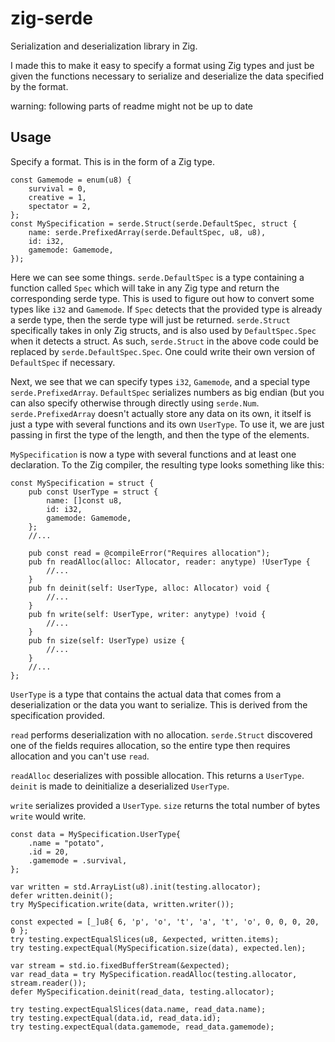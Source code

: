# zig-serde

Serialization and deserialization library in Zig.

I made this to make it easy to specify a format using Zig types and just be given the functions necessary to serialize and deserialize the data specified by the format.

warning: following parts of readme might not be up to date

## Usage

Specify a format. This is in the form of a Zig type.

```zig
const Gamemode = enum(u8) {
    survival = 0,
    creative = 1,
    spectator = 2,
};
const MySpecification = serde.Struct(serde.DefaultSpec, struct {
    name: serde.PrefixedArray(serde.DefaultSpec, u8, u8),
    id: i32,
    gamemode: Gamemode,
});
```

Here we can see some things. `serde.DefaultSpec` is a type containing a function called `Spec` which will take in any Zig type and return the corresponding serde type. This is used to figure out how to convert some types like `i32` and `Gamemode`. If `Spec` detects that the provided type is already a serde type, then the serde type will just be returned. `serde.Struct` specifically takes in only Zig structs, and is also used by `DefaultSpec.Spec` when it detects a struct. As such, `serde.Struct` in the above code could be replaced by `serde.DefaultSpec.Spec`. One could write their own version of `DefaultSpec` if necessary.

Next, we see that we can specify types `i32`, `Gamemode`, and a special type `serde.PrefixedArray`. `DefaultSpec` serializes numbers as big endian (but you can also specify otherwise through directly using `serde.Num`. `serde.PrefixedArray` doesn't actually store any data on its own, it itself is just a type with several functions and its own `UserType`. To use it, we are just passing in first the type of the length, and then the type of the elements.

`MySpecification` is now a type with several functions and at least one declaration. To the Zig compiler, the resulting type looks something like this:

```zig
const MySpecification = struct {
    pub const UserType = struct {
        name: []const u8,
        id: i32,
        gamemode: Gamemode,
    };
    //...
    
    pub const read = @compileError("Requires allocation");
    pub fn readAlloc(alloc: Allocator, reader: anytype) !UserType {
        //...
    }
    pub fn deinit(self: UserType, alloc: Allocator) void {
        //...
    }
    pub fn write(self: UserType, writer: anytype) !void {
        //...
    }
    pub fn size(self: UserType) usize {
        //...
    }
    //...
};
```

`UserType` is a type that contains the actual data that comes from a deserialization or the data you want to serialize. This is derived from the specification provided.

`read` performs deserialization with no allocation. `serde.Struct` discovered one of the fields requires allocation, so the entire type then requires allocation and you can't use `read`.

`readAlloc` deserializes with possible allocation. This returns a `UserType`. `deinit` is made to deinitialize a deserialized `UserType`.

`write` serializes provided a `UserType`. `size` returns the total number of bytes `write` would write.

```zig
const data = MySpecification.UserType{
    .name = "potato",
    .id = 20,
    .gamemode = .survival,
};

var written = std.ArrayList(u8).init(testing.allocator);
defer written.deinit();
try MySpecification.write(data, written.writer());

const expected = [_]u8{ 6, 'p', 'o', 't', 'a', 't', 'o', 0, 0, 0, 20, 0 };
try testing.expectEqualSlices(u8, &expected, written.items);
try testing.expectEqual(MySpecification.size(data), expected.len);

var stream = std.io.fixedBufferStream(&expected);
var read_data = try MySpecification.readAlloc(testing.allocator, stream.reader());
defer MySpecification.deinit(read_data, testing.allocator);

try testing.expectEqualSlices(data.name, read_data.name);
try testing.expectEqual(data.id, read_data.id);
try testing.expectEqual(data.gamemode, read_data.gamemode);
```
